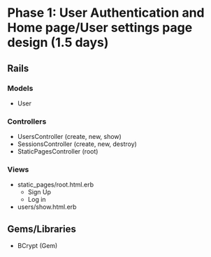 # Phase 1: User Authentication and Home page/User settings page design (1.5 days)

## Rails
### Models
* User

### Controllers
* UsersController (create, new, show)
* SessionsController (create, new, destroy)
* StaticPagesController (root)

### Views
* static_pages/root.html.erb
  - Sign Up
  - Log in
* users/show.html.erb

## Gems/Libraries
* BCrypt (Gem)
